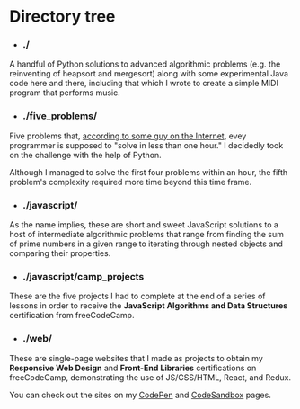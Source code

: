 # Directory tree


- ### ./

A handful of Python solutions to advanced algorithmic problems (e.g. the reinventing of heapsort and mergesort) along with some experimental Java code here and there, including that which I wrote to create a simple MIDI program that performs music.

- ### ./five_problems/

Five problems that, [according to some guy on the Internet](https://www.shiftedup.com/2015/05/07/five-programming-problems-every-software-engineer-should-be-able-to-solve-in-less-than-1-hour), evey programmer is supposed to "solve in less than one hour." I decidedly took on the challenge with the help of Python.

Although I managed to solve the first four problems within an hour, the fifth problem's complexity required more time beyond this time frame.

- ### ./javascript/

As the name implies, these are short and sweet JavaScript solutions to a host of intermediate algorithmic problems that range from finding the sum of prime numbers in a given range to iterating through nested objects and comparing their properties.       

- ### ./javascript/camp_projects

These are the five projects I had to complete at the end of a series of lessons in order to receive the __JavaScript Algorithms and Data Structures__ certification from freeCodeCamp.

- ### ./web/

These are single-page websites that I made as projects to obtain my __Responsive Web Design__ and __Front-End Libraries__ certifications on freeCodeCamp, demonstrating the use of JS/CSS/HTML, React, and Redux.

You can check out the sites on my [CodePen](https://codepen.io/vonalogue/#) and [CodeSandbox](https://codesandbox.io/u/vonalogue) pages.




